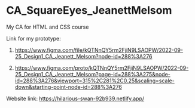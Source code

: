 # CA_SquareEyes_JeanettMelsom

My CA for HTML and CSS course

Link for my prototype:

1. https://www.figma.com/file/kQTNnQY5rm2FjiN9LSAOPW/2022-09-25_Design1_CA_Jeanett_Melsom?node-id=288%3A276

2. https://www.figma.com/proto/kQTNnQY5rm2FjiN9LSAOPW/2022-09-25_Design1_CA_Jeanett_Melsom?page-id=288%3A275&node-id=288%3A276&viewport=315%2C281%2C0.25&scaling=scale-down&starting-point-node-id=288%3A276

Website link: https://hilarious-swan-92b939.netlify.app/
